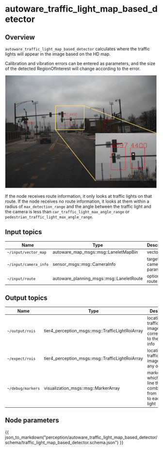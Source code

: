 # autoware_traffic_light_map_based_detector

## Overview

`autoware_traffic_light_map_based_detector` calculates where the traffic lights will appear in the image based on the HD map.

Calibration and vibration errors can be entered as parameters, and the size of the detected RegionOfInterest will change according to the error.

![traffic_light_map_based_detector_result](./docs/traffic_light_map_based_detector_result.svg)

If the node receives route information, it only looks at traffic lights on that route.
If the node receives no route information, it looks at them within a radius of `max_detection_range` and the angle between the traffic light and the camera is less than `car_traffic_light_max_angle_range` or `pedestrian_traffic_light_max_angle_range`.

## Input topics

| Name                  | Type                                      | Description             |
| --------------------- | ----------------------------------------- | ----------------------- |
| `~/input/vector_map`  | autoware_map_msgs::msg::LaneletMapBin     | vector map              |
| `~/input/camera_info` | sensor_msgs::msg::CameraInfo              | target camera parameter |
| `~/input/route`       | autoware_planning_msgs::msg::LaneletRoute | optional: route         |

## Output topics

| Name              | Type                                             | Description                                                               |
| ----------------- | ------------------------------------------------ | ------------------------------------------------------------------------- |
| `~/output/rois`   | tier4_perception_msgs::msg::TrafficLightRoiArray | location of traffic lights in image corresponding to the camera info      |
| `~/expect/rois`   | tier4_perception_msgs::msg::TrafficLightRoiArray | location of traffic lights in image without any offset                    |
| `~/debug/markers` | visualization_msgs::msg::MarkerArray             | markers which show a line that combines from camera to each traffic light |

## Node parameters
{{ json_to_markdown("perception/autoware_traffic_light_map_based_detector/schema/traffic_light_map_based_detector.schema.json") }}
